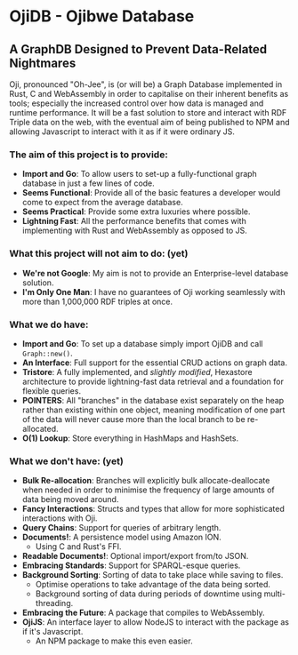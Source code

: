 # OjiDB - Ojibwe Database
## A GraphDB Designed to Prevent Data-Related Nightmares

Oji, pronounced "Oh-Jee", is (or will be) a Graph Database implemented in Rust, C and WebAssembly in order to capitalise on their inherent benefits as tools; especially the increased control over how data is managed and runtime performance. It will be a fast solution to store and interact with RDF Triple data on the web, with the eventual aim of being published to NPM and allowing Javascript to interact with it as if it were ordinary JS.

### The aim of this project is to provide: 
 - **Import and Go**: To allow users to set-up a fully-functional graph database in just a few lines of code.
 - **Seems Functional**: Provide all of the basic features a developer would come to expect from the average database.
 - **Seems Practical**: Provide some extra luxuries where possible.
 - **Lightning Fast**: All the performance benefits that comes with implementing with Rust and WebAssembly as opposed to JS.

### What this project will not aim to do: (yet)
 - **We're not Google**: My aim is not to provide an Enterprise-level database solution.
 - **I'm Only One Man**: I have no guarantees of Oji working seamlessly with more than 1,000,000 RDF triples at once.

### What we do have: 
 - **Import and Go**: To set up a database simply import OjiDB and call `Graph::new()`.
 - **An Interface**: Full support for the essential CRUD actions on graph data.
 - **Tristore**: A fully implemented, and *slightly modified*, Hexastore architecture to provide lightning-fast data retrieval and a foundation for flexible queries.
 - **POINTERS**: All "branches" in the database exist separately on the heap rather than existing within one object, meaning modification of one part of the data will never cause more than the local branch to be re-allocated.
 - **O(1) Lookup**: Store everything in HashMaps and HashSets.

### What we don't have: (yet)
 - **Bulk Re-allocation**: Branches will explicitly bulk allocate-deallocate when needed in order to minimise the frequency of large amounts of data being moved around.
 - **Fancy Interactions**: Structs and types that allow for more sophisticated interactions with Oji.
 - **Query Chains**: Support for queries of arbitrary length.
 - **Documents!**: A persistence model using Amazon ION. 
   - Using C and Rust's FFI.
 - **Readable Documents!**: Optional import/export from/to JSON.
 - **Embracing Standards**: Support for SPARQL-esque queries.
 - **Background Sorting**: Sorting of data to take place while saving to files.
   - Optimise operations to take advantage of the data being sorted.
   - Background sorting of data during periods of downtime using multi-threading.
 - **Embracing the Future**: A package that compiles to WebAssembly.
 - **OjiJS**: An interface layer to allow NodeJS to interact with the package as if it's Javascript.
   - An NPM package to make this even easier.
